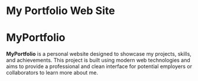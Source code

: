 # My Portfolio Web Site

# MyPortfolio

**MyPortfolio** is a personal website designed to showcase my projects, skills, and achievements. This project is built using modern web technologies and aims to provide a professional and clean interface for potential employers or collaborators to learn more about me.
